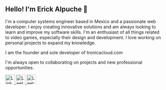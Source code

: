## Hello! I'm Erick Alpuche 👾

I'm a computer systems engineer based in Mexico and a passionate web developer. I enjoy creating innovative solutions and am always looking to learn and improve my software skills. I'm an enthusiast of all things related to video games, especially their design and development. I love working on personal projects to expand my knowledge.

I am the founder and sole developer of tronicacloud.com

I'm always open to collaborating on projects and new professional opportunities.

<a href="https://www.linkedin.com/in/erickalpucheh/" target="_blank" rel="noreferrer">
  <img src="https://upload.wikimedia.org/wikipedia/commons/thumb/8/81/LinkedIn_icon.svg/2048px-LinkedIn_icon.svg.png" alt="LinkedIn" width="30" height="30" />
</a>
<a href="https://leetcode.com/u/erick_dev111/" target="_blank" rel="noreferrer">
  <img src="https://cdn.theorg.com/36218b9f-879b-481e-9332-ebc4692d7587_thumb.jpg" alt="LeetCode" width="30" height="30" />
</a>
<a href="https://leetcode.com/u/erick_dev111/](https://x.com/erick_dev111" target="_blank" rel="noreferrer">
  <img src="https://upload.wikimedia.org/wikipedia/commons/9/95/Twitter_new_X_logo.png" alt="LeetCode" width="30" height="30" />
</a>
